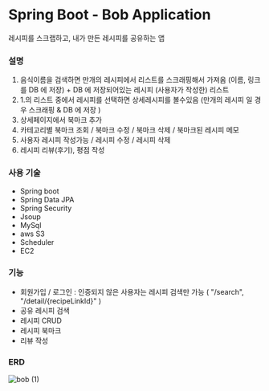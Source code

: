 # Spring Boot - Bob Application

레시피를 스크랩하고, 내가 만든 레시피를 공유하는 앱

### 설명
1. 음식이름을 검색하면 만개의 레시피에서 리스트를 스크래핑해서 가져옴 (이름, 링크 를 DB 에 저장) + DB 에 저장되어있는 레시피 (사용자가 작성한) 리스트
2. 1.의 리스트 중에서 레시피를 선택하면 상세레시피를 볼수있음 (만개의 레시피 일 경우 스크래핑 & DB 에 저장 )
3. 상세페이지에서 북마크 추가
4. 카테고리별 북마크 조회 / 북마크 수정 / 북마크 삭제 / 북마크된 레시피 메모
5. 사용자 레시피 작성가능 / 레시피 수정 / 레시피 삭제
6. 레시피 리뷰(후기), 평점 작성
   
### 사용 기술
* Spring boot
* Spring Data JPA
* Spring Security
* Jsoup
* MySql
* aws S3
* Scheduler
* EC2

### 기능
* 회원가입 / 로그인 : 인증되지 않은 사용자는 레시피 검색만 가능 ( "/search", "/detail/{recipeLinkId}" )
* 공유 레시피 검색
* 레시피 CRUD
* 레시피 북마크
* 리뷰 작성


### ERD
![bob (1)](https://github.com/Krystal-13/bob/assets/129822965/8e88d439-bc65-4b70-b6fc-6d9246b7f221)


